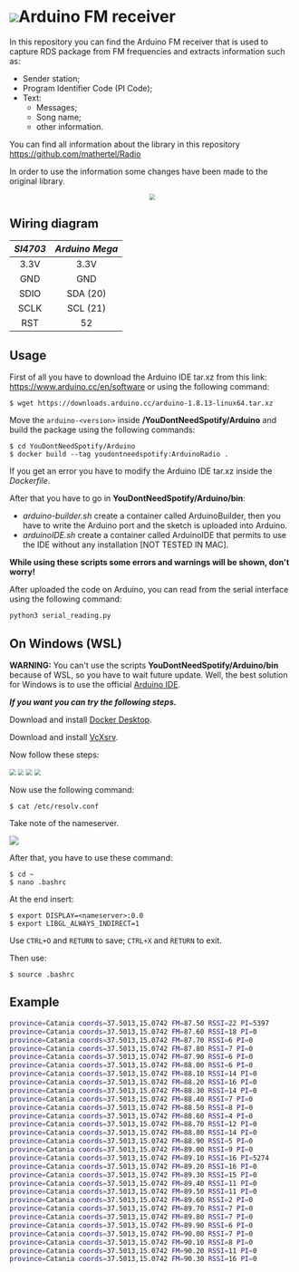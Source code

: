 # <img src="./img/arduino.png">Arduino FM receiver

In this repository you can find the Arduino FM receiver that is used to capture RDS package from FM frequencies and extracts information such as:

- Sender station;
- Program Identifier Code (PI Code);
- Text:
  - Messages;
  - Song name;
  - other information.

You can find all information about the library in this repository <a target = "_blank" href = "https://github.com/mathertel/Radio">https://github.com/mathertel/Radio</a> 

In order to use the information some changes have been made to the original library.



<p align="center">
    <img src="img/si4703.jpg" style="zoom:67%;" >
</p>





## Wiring diagram

| *SI4703* | *Arduino Mega* |
| :------: | :------------: |
|   3.3V   |      3.3V      |
|   GND    |      GND       |
|   SDIO   |    SDA (20)    |
|   SCLK   |    SCL (21)    |
|   RST    |       52       |





## Usage

First of all you have to download the Arduino IDE tar.xz from this link: <a href="https://www.arduino.cc/en/software">https://www.arduino.cc/en/software</a> or using the following command:

```shell
$ wget https://downloads.arduino.cc/arduino-1.8.13-linux64.tar.xz
```

Move the `arduino-<version>` inside **/YouDontNeedSpotify/Arduino** and build the package using the following commands:

```shell
$ cd YouDontNeedSpotify/Arduino
$ docker build --tag youdontneedspotify:ArduinoRadio .
```

If you get an error you have to modify the Arduino IDE tar.xz inside the *Dockerfile*.

After that you have to go in **YouDontNeedSpotify/Arduino/bin**:

- *arduino-builder.sh* create a container called ArduinoBuilder, then you have to write the Arduino port and the sketch is uploaded into Arduino.
- *arduinoIDE.sh* create a container called ArduinoIDE that permits to use the IDE without any installation [NOT TESTED IN MAC].

**While using these scripts some errors and warnings will be shown, don't worry!**



After uploaded the code on Arduino, you can read from the serial interface using the following command:

```shell
python3 serial_reading.py
```





## On Windows (WSL)

**WARNING:** You can't use the scripts **YouDontNeedSpotify/Arduino/bin** because of WSL, so you have to wait future update. Well, the best solution for Windows is to use the official <a href="https://www.microsoft.com/it-it/p/arduino-ide/9nblggh4rsd8?ocid=badge&rtc=1&activetab=pivot:overviewtab" target="_blank">Arduino IDE</a>.

***If you want you can try the following steps.***

Download and install <a target="_blank" href="https://www.docker.com/products/docker-desktop">Docker Desktop</a>.

Download and install <a target="_blank" href="https://sourceforge.net/projects/vcxsrv/">VcXsrv</a>.

Now follow these steps:

<img src="img/01.PNG" style="zoom: 67%;" >

<img src="img/02.PNG" style="zoom:67%;" >

<img src="img/03.PNG" style="zoom:67%;" >

<img src="img/04.PNG" style="zoom:67%;" >

Now use the following command:

```shell
$ cat /etc/resolv.conf
```

Take note of the nameserver.

<img src="img/05.PNG">

After that, you have to use these command:

```shell
$ cd ~
$ nano .bashrc
```

At the end insert:

```shell
$ export DISPLAY=<nameserver>:0.0
$ export LIBGL_ALWAYS_INDIRECT=1
```

Use `CTRL+O` and `RETURN` to save; `CTRL+X` and `RETURN` to exit.

Then use:

```shell
$ source .bashrc
```





## Example

```bash
province=Catania coords=37.5013,15.0742 FM=87.50 RSSI=22 PI=5397
province=Catania coords=37.5013,15.0742 FM=87.60 RSSI=18 PI=0
province=Catania coords=37.5013,15.0742 FM=87.70 RSSI=6 PI=0
province=Catania coords=37.5013,15.0742 FM=87.80 RSSI=7 PI=0
province=Catania coords=37.5013,15.0742 FM=87.90 RSSI=6 PI=0
province=Catania coords=37.5013,15.0742 FM=88.00 RSSI=6 PI=0
province=Catania coords=37.5013,15.0742 FM=88.10 RSSI=14 PI=0
province=Catania coords=37.5013,15.0742 FM=88.20 RSSI=16 PI=0
province=Catania coords=37.5013,15.0742 FM=88.30 RSSI=14 PI=0
province=Catania coords=37.5013,15.0742 FM=88.40 RSSI=7 PI=0
province=Catania coords=37.5013,15.0742 FM=88.50 RSSI=8 PI=0
province=Catania coords=37.5013,15.0742 FM=88.60 RSSI=4 PI=0
province=Catania coords=37.5013,15.0742 FM=88.70 RSSI=12 PI=0
province=Catania coords=37.5013,15.0742 FM=88.80 RSSI=14 PI=0
province=Catania coords=37.5013,15.0742 FM=88.90 RSSI=5 PI=0
province=Catania coords=37.5013,15.0742 FM=89.00 RSSI=9 PI=0
province=Catania coords=37.5013,15.0742 FM=89.10 RSSI=16 PI=5274
province=Catania coords=37.5013,15.0742 FM=89.20 RSSI=16 PI=0
province=Catania coords=37.5013,15.0742 FM=89.30 RSSI=15 PI=0
province=Catania coords=37.5013,15.0742 FM=89.40 RSSI=11 PI=0
province=Catania coords=37.5013,15.0742 FM=89.50 RSSI=11 PI=0
province=Catania coords=37.5013,15.0742 FM=89.60 RSSI=2 PI=0
province=Catania coords=37.5013,15.0742 FM=89.70 RSSI=7 PI=0
province=Catania coords=37.5013,15.0742 FM=89.80 RSSI=7 PI=0
province=Catania coords=37.5013,15.0742 FM=89.90 RSSI=6 PI=0
province=Catania coords=37.5013,15.0742 FM=90.00 RSSI=7 PI=0
province=Catania coords=37.5013,15.0742 FM=90.10 RSSI=8 PI=0
province=Catania coords=37.5013,15.0742 FM=90.20 RSSI=11 PI=0
province=Catania coords=37.5013,15.0742 FM=90.30 RSSI=16 PI=0
```

